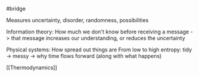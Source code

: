 #bridge

Measures uncertainty, disorder, randomness, possibilities

Information theory:
	How much we don't know before receiving a message
	-> that message increases our understanding, or reduces the uncertainty

Physical systems:
	How spread out things are
	From low to high entropy: tidy -> messy
	-> why time flows forward (along with what happens)

[[Thermodynamics]]
